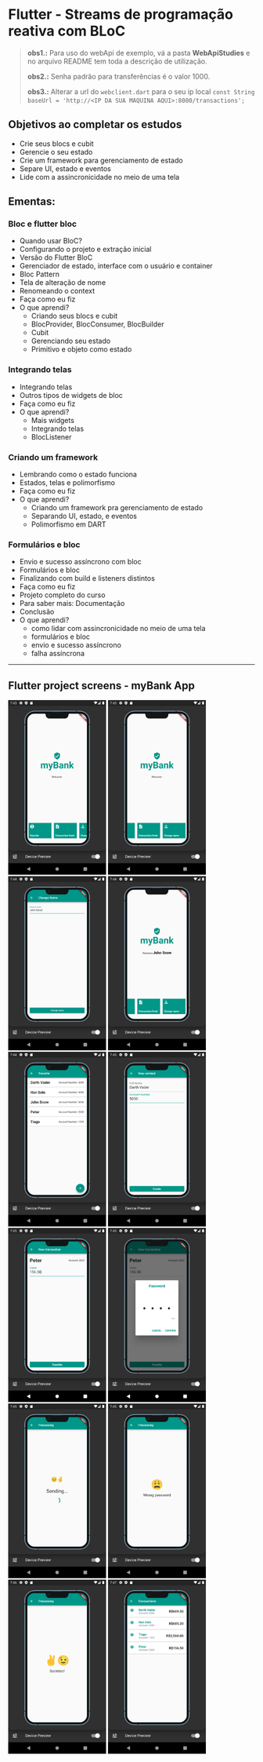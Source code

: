 # Flutter - Streams de programação reativa com BLoC

> **obs1.:** Para uso do webApi de exemplo, vá a pasta **WebApiStudies** e no arquivo README tem toda a descrição de utilização.
> 
> **obs2.:** Senha padrão para transferências é o valor 1000. 
> 
> **obs3.:** Alterar a url do `webclient.dart` para o seu ip local `const String baseUrl = 'http://<IP DA SUA MAQUINA AQUI>:8080/transactions';`

## Objetivos ao completar os estudos
- Crie seus blocs e cubit
- Gerencie o seu estado
- Crie um framework para gerenciamento de estado
- Separe UI, estado e eventos
- Lide com a assincronicidade no meio de uma tela

## Ementas:

### Bloc e flutter bloc
- Quando usar BloC?
- Configurando o projeto e extração inicial
- Versão do Flutter BloC
- Gerenciador de estado, interface com o usuário e container
- Bloc Pattern
- Tela de alteração de nome
- Renomeando o context
- Faça como eu fiz
- O que aprendi?
  - Criando seus blocs e cubit
  - BlocProvider, BlocConsumer, BlocBuilder
  - Cubit
  - Gerenciando seu estado
  - Primitivo e objeto como estado


### Integrando telas
- Integrando telas
- Outros tipos de widgets de bloc
- Faça como eu fiz
- O que aprendi?
  - Mais widgets
  - Integrando telas
  - BlocListener

### Criando um framework
- Lembrando como o estado funciona
- Estados, telas e polimorfismo
- Faça como eu fiz
- O que aprendi?
  - Criando um framework pra gerenciamento de estado
  - Separando UI, estado, e eventos
  - Polimorfismo em DART

### Formulários e bloc
- Envio e sucesso assíncrono com bloc
- Formulários e bloc
- Finalizando com build e listeners distintos
- Faça como eu fiz
- Projeto completo do curso
- Para saber mais: Documentação
- Conclusão
- O que aprendi?
  - como lidar com assincronicidade no meio de uma tela
  - formulários e bloc
  - envio e sucesso assíncrono
  - falha assíncrona

***

## Flutter project screens - myBank App
<p float="left">
<img src="assets/img/Screenshot (1).png" width="200">
<img src="assets/img/Screenshot (2).png" width="200">
<img src="assets/img/Screenshot (3).png" width="200">
<img src="assets/img/Screenshot (4).png" width="200">
<img src="assets/img/Screenshot (5).png" width="200">
<img src="assets/img/Screenshot (6).png" width="200">
<img src="assets/img/Screenshot (7).png" width="200">
<img src="assets/img/Screenshot (8).png" width="200">
<img src="assets/img/Screenshot (9).png" width="200">
<img src="assets/img/Screenshot (10).png" width="200">
<img src="assets/img/Screenshot (11).png" width="200">
<img src="assets/img/Screenshot (12).png" width="200">
</p>
